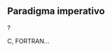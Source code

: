 ##  Paradigma imperativo

<p class="fragment fade-in">?</p>
<p class="fragment fade-in">C, FORTRAN…</p>

